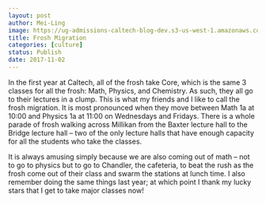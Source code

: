 ```yaml
---
layout: post
author: Mei-Ling
image: https://ug-admissions-caltech-blog-dev.s3-us-west-1.amazonaws.com/old_pictures/caltech_as_it_happens/6a0105349b8251970b01b7c92b2782970b.jpg
title: Frosh Migration
categories: [culture]
status: Publish
date: 2017-11-02
---
```


In the first year at Caltech, all of the frosh take Core, which is the same 3 classes for all the frosh: Math, Physics, and Chemistry. As such, they all go to their lectures in a clump. This is what my friends and I like to call the frosh migration. It is most pronounced when they move between Math 1a at 10:00 and Physics 1a at 11:00 on Wednesdays and Fridays. There is a whole parade of frosh walking across Millikan from the Baxter lecture hall to the Bridge lecture hall – two of the only lecture halls that have enough capacity for all the students who take the classes.

It is always amusing simply because we are also coming out of math – not to go to physics but to go to Chandler, the cafeteria, to beat the rush as the frosh come out of their class and swarm the stations at lunch time. I also remember doing the same things last year; at which point I thank my lucky stars that I get to take major classes now!
